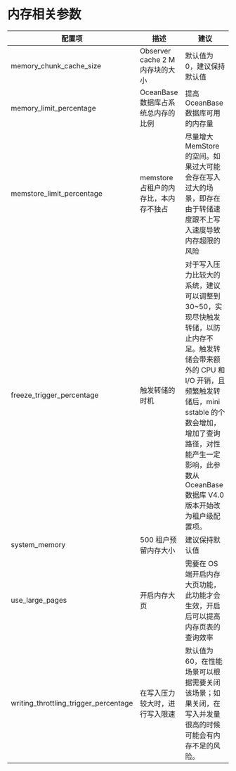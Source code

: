 # 内存相关参数

|                  配置项                   |             描述              |                                                               建议                                                                |
|----------------------------------------|-----------------------------|---------------------------------------------------------------------------------------------------------------------------------|
| memory_chunk_cache_size                | Observer cache 2 M 内存块的大小   | 默认值为 0，建议保持默认值                                                                                                                  |
| memory_limit_percentage                | OceanBase 数据库占系统总内存的比例      | 提高 OceanBase 数据库可用的内存量                                                                                                          |
| memstore_limit_percentage              | memstore 占租户的内存比，本内存不独占     | 尽量增大 MemStore 的空间。如果过大可能会存在写入过大的场景，即存在由于转储速度跟不上写入速度导致内存超限的风险                                                                    |
| freeze_trigger_percentage              | 触发转储的时机                     | 对于写入压力比较大的系统，建议可以调整到 30\~50，实现尽快触发转储，以防止内存不足。触发转储会带来额外的 CPU 和 I/O 开销，且频繁触发转储后，mini sstable 的个数会增加，增加了查询路径，对性能产生一定影响，此参数从 OceanBase 数据库 V4.0 版本开始改为租户级配置项。                 |
| system_memory                          | 500 租户预留内存大小                | 建议保持默认值                                                                                                                         |
| use_large_pages                        | 开启内存大页                      | 需要在 OS 端开启内存大页功能，此功能才会生效，开启后可以提高内存页表的查询效率                                                                                       |
| writing_throttling_trigger_percentage | 在写入压力较大时，进行写入限速 | 默认值为 60，在性能场景可以根据需要关闭该场景；如果关闭，在写入并发量很高的时候可能会有内存不足的风险。|
